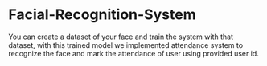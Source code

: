 # Facial-Recognition-System
You can create a dataset of your face and train the system with that dataset, with this trained model we implemented attendance system to recognize the face and mark the attendance of user using provided user id.
